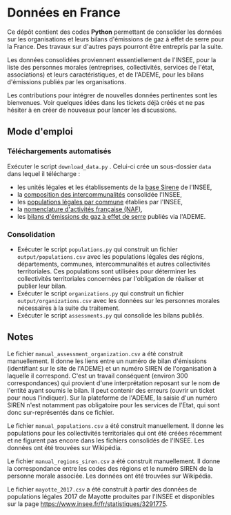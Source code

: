 # Données en France

Ce dépôt contient des codes **Python** permettant de consolider les données sur les organisations et leurs bilans d'émissions de gaz à effet de serre pour la France. Des travaux sur d'autres pays pourront être entrepris par la suite.

Les données consolidées proviennent essentiellement de l'INSEE, pour la liste des personnes morales (entreprises, collectivités, services de l'état, associations) et leurs caractéristiques, et de l'ADEME, pour les bilans d'émissions publiés par les organisations.

Les contributions pour intégrer de nouvelles données pertinentes sont les bienvenues. Voir quelques idées dans les tickets déjà créés et ne pas hésiter à en créer de nouveaux pour lancer les discussions.

## Mode d'emploi

### Téléchargements automatisés

Exécuter le script `download_data.py` . Celui-ci crée un sous-dossier `data` dans lequel il télécharge :
* les unités légales et les établissements de la [base Sirene](https://www.data.gouv.fr/fr/datasets/base-sirene-des-entreprises-et-de-leurs-etablissements-siren-siret/) de l'INSEE,
* la [composition des intercommunalités](https://www.insee.fr/fr/information/2510634) consolidée l'INSEE,
* les [populations légales par commune](https://www.insee.fr/fr/statistiques/4265429?sommaire=4265511) établies par l'INSEE,
* la [nomenclature d'activités française (NAF)](https://www.data.gouv.fr/fr/datasets/r/7bb2184b-88cb-4c6c-a408-5a0081816dcd),
* les [bilans d'émissions de gaz à effet de serre](https://www.data.gouv.fr/fr/datasets/bilans-demissions-de-ges-publies-sur-le-site-de-lademe-1/) publiés via l'ADEME.

### Consolidation

* Exécuter le script `populations.py` qui construit un fichier `output/populations.csv` avec les populations légales des régions, départements, communes, intercommunalités et autres collectivités territoriales. Ces populations sont utilisées pour déterminer les collectivités territoriales concernées par l'obligation de réaliser et publier leur bilan.
* Exécuter le script `organizations.py` qui construit un fichier `output/organizations.csv` avec les données sur les personnes morales nécessaires à la suite du traitement.
* Exécuter le script `assessments.py` qui consolide les bilans publiés.

## Notes 

Le fichier `manual_assessment_organization.csv` a été construit manuellement. Il donne les liens entre un numéro de bilan d'émissions (identifiant sur le site de l'ADEME) et un numéro SIREN de l'organisation à laquelle il correspond. C'est un travail conséquent (environ 300 correspondances) qui provient d'une interprétation reposant sur le nom de l'entité ayant soumis le bilan. Il peut contenir des erreurs (ouvrir un ticket pour nous l'indiquer). Sur la plateforme de l'ADEME, la saisie d'un numéro SIREN n'est notamment pas obligatoire pour les services de l'Etat, qui sont donc sur-représentés dans ce fichier.

Le fichier `manual_populations.csv` a été construit manuellement. Il donne les populations pour les collectivités territoriales qui ont été créées récemment et ne figurent pas encore dans les fichiers consolidés de l'INSEE. Les données ont été trouvées sur Wikipédia.

Le fichier `manual_regions_siren.csv` a été construit manuellement. Il donne la correspondance entre les codes des régions et le numéro SIREN de la personne morale associée. Les données ont été trouvées sur Wikipédia.

Le fichier `mayotte_2017.csv` a été construit à partir des données de populations légales 2017 de Mayotte produites par l'INSEE et disponibles sur la page https://www.insee.fr/fr/statistiques/3291775.

